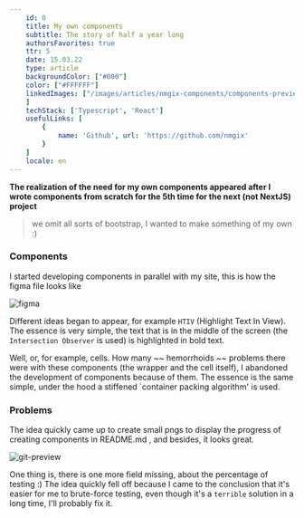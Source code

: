 ```yaml
---
    id: 0
    title: My own components
    subtitle: The story of half a year long
    authorsFavorites: true
    ttr: 5
    date: 15.03.22
    type: article
    backgroundColor: ["#000"]
    color: ["#FFFFFF"]
    linkedImages: ["/images/articles/nmgix-components/components-preview1.png", "/images/articles/nmgix-components/components-preview2.png", "/images/articles/nmgix-components/figma.png", "/images/articles/nmgix-components/git-preview.png"
    ]
    techStack: ['Typescript', 'React']
    usefulLinks: [
        {
            name: 'Github', url: 'https://github.com/nmgix'
        }
    ]
    locale: en
---
```


<b>The realization of the need for my own components appeared after I wrote components from scratch for the 5th time for the next (not NextJS) project</b>

> we omit all sorts of bootstrap, I wanted to make something of my own :)

### Components

I started developing components in parallel with my site, this is how the figma file looks like

![figma](/images/articles/nmgix-components/figma.png)

Different ideas began to appear, for example `HTIV` (Highlight Text In View).
The essence is very simple, the text that is in the middle of the screen (the `Intersection Observer` is used) is highlighted in bold text.

Well, or, for example, cells. How many ~~ hemorrhoids ~~ problems there were with these components (the wrapper and the cell itself), I abandoned the development of components because of them. The essence is the same simple, under the hood a stiffened `container packing algorithm' is used.

### Problems

The idea quickly came up to create small pngs to display the progress of creating components in README.md , and besides, it looks great.

![git-preview](/images/articles/nmgix-components/git-preview.png)

One thing is, there is one more field missing, about the percentage of testing :)
The idea quickly fell off because I came to the conclusion that it's easier for me to brute-force testing, even though it's a `terrible` solution in a long time, I'll probably fix it.
